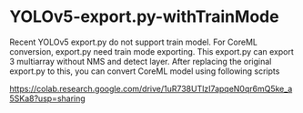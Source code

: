 # YOLOv5-export.py-withTrainMode
Recent YOLOv5 export.py do not support train model. For CoreML conversion, export.py need train mode exporting.
This export.py can export 3 multiarray without NMS and detect layer.
After replacing the original export.py to this, you can convert CoreML model using following scripts

https://colab.research.google.com/drive/1uR738UTlzI7apqeN0qr6mQ5ke_a5SKa8?usp=sharing
